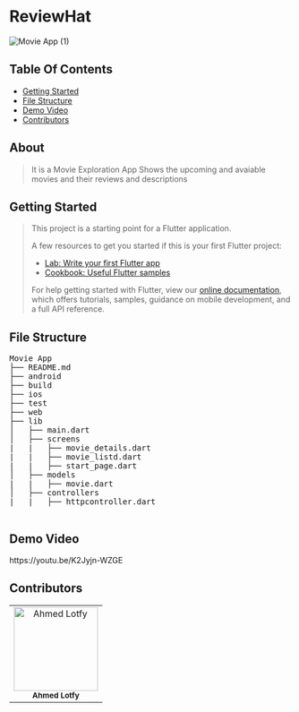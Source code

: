 # ReviewHat
![Movie App (1)](https://user-images.githubusercontent.com/76037906/135989383-824fddb7-f53e-4682-95b7-eff20aa1d60b.jpg)



<h2>Table Of Contents</h2>
<ul>
 
  <li><a href="#getStarted">Getting Started</a> 
  </li>  
    <li><a href="#structure">File Structure</a></li>
     <li><a href="#video">Demo Video</a></li>
  <li><a href="#contributors">Contributors</a></li>
  
  
</ul>


<h2 href="#about">About</h2>
<blockquote>
  <p>It is a Movie Exploration App Shows the upcoming and avaiable movies and their reviews and descriptions</p>
</blockquote>


<h2 href="#getStarted">Getting Started</h2>
<blockquote>
 
This project is a starting point for a Flutter application.

A few resources to get you started if this is your first Flutter project:

- [Lab: Write your first Flutter app](https://flutter.dev/docs/get-started/codelab)
- [Cookbook: Useful Flutter samples](https://flutter.dev/docs/cookbook)

For help getting started with Flutter, view our
[online documentation](https://flutter.dev/docs), which offers tutorials,
samples, guidance on mobile development, and a full API reference.
</blockquote>

<h2 href="#structure">File Structure</h2>
 <div> 
  <pre>
Movie App
├── README.md
├── android
├── build
├── ios
├── test
├── web
├── lib
│   ├── main.dart
│   ├── screens
|   |   ├── movie_details.dart
|   |   ├── movie_listd.dart
|   |   ├── start_page.dart
│   ├── models
|   |   ├── movie.dart
│   ├── controllers
|   |   ├── httpcontroller.dart
  </pre>
</div>
<h2 href="#video">Demo Video</h2>
<p>https://youtu.be/K2Jyjn-WZGE</p>


<h2 href="#contributors">Contributors</h2>
<table>
  <tbody>
    <tr>
    <td align="center">
  <img src="https://user-images.githubusercontent.com/76037906/132257122-e9ea49d8-a912-4d19-8425-08d3847c96a6.jpg" alt="Ahmed Lotfy" width="150px">
      <br>
      <sub href="https://github.com/AhmedLotfy02"><strong>Ahmed Lotfy</strong></sub>
  </td> 
    </tr>
  </tbody>
</table>

